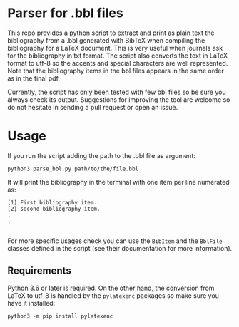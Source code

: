 # Parser for .bbl files

This repo provides a python script to extract and print as plain text the
bibliography from a .bbl generated with BibTeX when compiling the bibliography for
a LaTeX document. This is very useful when journals ask for the bibliography in
txt format. The script also converts the text in LaTeX format to utf-8 so the
accents and special characters are well represented. Note that the bibliography 
items in the bbl files appears in the same order as in the final pdf.

Currently, the script has only been tested with few bbl files so be sure you
always check its output. Suggestions for improving the tool are welcome so do
not hesitate in sending a pull request or open an issue.

# Usage

If you run the script adding the path to the .bbl file as argument:

```
python3 parse_bbl.py path/to/the/file.bbl
```

It will print the bibliography in the terminal with one item per line numerated as:

```
[1] First bibliography item.
[2] second bibliography item.
.
.
.
```

For more specific usages check you can use the `BibItem` and the `BblFile`
classes defined in the script (see their documentation for more information).

## Requirements

Python 3.6 or later is required. On the other hand, the conversion from LaTeX to
utf-8 is handled by the `pylatexenc` packages so make sure you have it
installed:

```
python3 -m pip install pylatexenc
```

